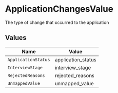 # ApplicationChangesValue

The type of change that occurred to the application


## Values

| Name                | Value               |
| ------------------- | ------------------- |
| `ApplicationStatus` | application_status  |
| `InterviewStage`    | interview_stage     |
| `RejectedReasons`   | rejected_reasons    |
| `UnmappedValue`     | unmapped_value      |